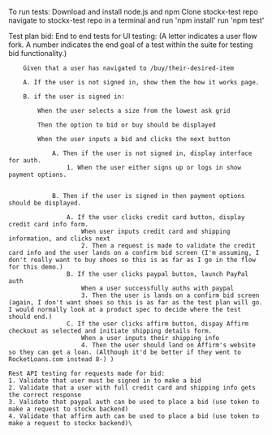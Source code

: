 To run tests:
    Download and install node.js and npm
    Clone stockx-test repo
    navigate to stockx-test repo in a terminal and run 'npm install'
    run 'npm test'

Test plan bid:
    End to end tests for UI testing:
    (A letter indicates a user flow fork. A number indicates the end goal of a test within the suite for testing bid functionality.)

        Given that a user has navigated to /buy/their-desired-item

        A. If the user is not signed in, show them the how it works page.

        B. if the user is signed in:

            When the user selects a size from the lowest ask grid

            Then the option to bid or buy should be displayed

            When the user inputs a bid and clicks the next button

                A. Then if the user is not signed in, display interface for auth.
                    1. When the user either signs up or logs in show payment options.


                B. Then if the user is signed in then payment options should be displayed.

                    A. If the user clicks credit card button, display credit card info form. 
                        When user inputs credit card and shipping information, and clicks next
                        2. Then a request is made to validate the credit card info and the user lands on a confirm bid screen (I'm assuming, I don't really want to buy shoes so this is as far as I go in the flow for this demo.)
                    B. If the user clicks paypal button, launch PayPal auth
                        When a user successfully auths with paypal
                        3. Then the user is lands on a confirm bid screen (again, I don't want shoes so this is as far as the test plan will go. I would normally look at a product spec to decide where the test should end.)
                    C. If the user clicks affirm button, dispay Affirm checkout as selected and initiate shipping details form.
                        When a user inputs their shipping info
                        4. Then the user should land on Affirm's website so they can get a loan. (Although it'd be better if they went to RocketLoans.com instead 8-) )

    Rest API testing for requests made for bid:
    1. Validate that user must be signed in to make a bid
    2. Validate that a user with full credit card and shipping info gets the correct response
    3. Validate that paypal auth can be used to place a bid (use token to make a request to stockx backend)
    4. Validate that affirm auth can be used to place a bid (use token to make a request to stockx backend)\
